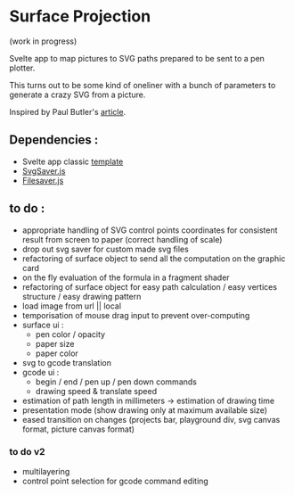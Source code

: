 # Surface Projection
(work in progress)


Svelte app to map pictures to SVG paths prepared to be sent to a pen plotter.

This turns out to be some kind of oneliner with a bunch of parameters to generate a crazy SVG from a picture.

Inspired by Paul Butler's [article](https://nb.paulbutler.org/surface-projection/).


## Dependencies :
*  Svelte app classic [template](https://github.com/sveltejs/template)
*  [SvgSaver.js](https://github.com/Hypercubed/svgsaver)
*  [Filesaver.js](https://github.com/eligrey/FileSaver.js)



## to do :
*  appropriate handling of SVG control points coordinates for consistent result from screen to paper (correct handling of scale)
*  drop out svg saver for custom made svg files
*  refactoring of surface object to send all the computation on the graphic card
*  on the fly evaluation of the formula in a fragment shader
*  refactoring of surface object for easy path calculation / easy vertices structure / easy drawing pattern
*  load image from url || local
* temporisation of mouse drag input to prevent over-computing
* surface ui :
    *    pen color / opacity
    *    paper size
    *    paper color
*  svg to gcode translation
* gcode ui :
    *    begin / end / pen up / pen down commands
    *    drawing speed & translate speed
*  estimation of path length in millimeters -> estimation of drawing time
* presentation mode (show drawing only at maximum available size)
* eased transition on changes (projects bar, playground div, svg canvas format, picture canvas format)

### to do v2
* multilayering
* control point selection for gcode command editing